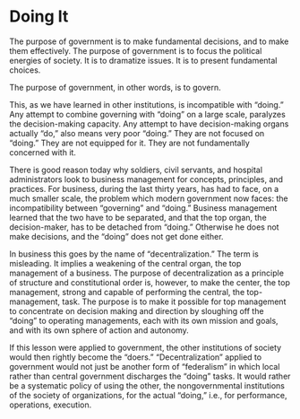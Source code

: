 # Doing It

The purpose of government is to make fundamental decisions, and to make them effectively. The purpose of government is to focus the political energies of society. It is to dramatize issues. It is to present fundamental choices.

The purpose of government, in other words, is to govern.

This, as we have learned in other institutions, is incompatible with “doing.” Any attempt to combine governing with “doing” on a large scale, paralyzes the decision-making capacity. Any attempt to have decision-making organs actually “do,” also means very poor “doing.” They are not focused on “doing.” They are not equipped for it. They are not fundamentally concerned with it.

There is good reason today why soldiers, civil servants, and hospital administrators look to business management for concepts, principles, and practices. For business, during the last thirty years, has had to face, on a much smaller scale, the problem which modern government now faces: the incompatibility between “governing” and “doing.” Business management learned that the two have to be separated, and that the top organ, the decision-maker, has to be detached from “doing.” Otherwise he does not make decisions, and the “doing” does not get done either.

In business this goes by the name of “decentralization.” The term is misleading. It implies a weakening of the central organ, the top management of a business. The purpose of decentralization as a principle of structure and constitutional order is, however, to make the center, the top management, strong and capable of performing the central, the top-management, task. The purpose is to make it possible for top management to concentrate on decision making and direction by sloughing off the “doing” to operating managements, each with its own mission and goals, and with its own sphere of action and autonomy.

If this lesson were applied to government, the other institutions of society would then rightly become the “doers.” “Decentralization” applied to government would not just be another form of “federalism” in which local rather than central government discharges the “doing” tasks. It would rather be a systematic policy of using the other, the nongovernmental institutions of the society of organizations, for the actual “doing,” i.e., for performance, operations, execution.














